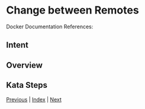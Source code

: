 # Change between Remotes

Docker Documentation References:

[]()

## Intent

## Overview

## Kata Steps

[Previous](38_logout.md) | [Index](README.md) | [Next](40_stats.md)
